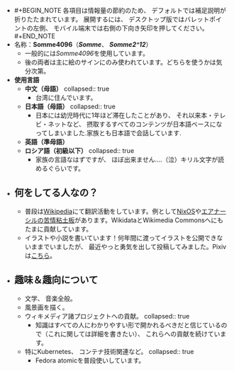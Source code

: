 - #+BEGIN_NOTE
  各項目は情報量の節約のため、 デフォルトでは補足説明が折りたたまれています。
  展開するには、 デスクトップ版ではバレットポイントの左側、 モバイル端末では右側の下向き矢印を押してください。
  #+END_NOTE
- 名称：**Somme4096**（*__Somme__*、 *__Somme2^12__*）
	- 一般的には*Somme4096*を使用しています。
	- 後の両者は主に絵のサインにのみ使われています。どちらを使うかは気分次第。
- **使用言語**
	- **中文（母語）**
	  collapsed:: true
		- 台湾に住んでいます。
	- **日本語（母語）**
	  collapsed:: true
		- 日本には幼児時代に1年ほど滞在したことがあり、 それ以来本・テレビ・ネットなど、 摂取するすべてのコンテンツが日本語ベースになってしまいました.家族とも日本語で会話しています.
	- **英語（準母語）**
	- **ロシア語（初級以下）**
	  collapsed:: true
		- 家族の言語なはずですが、 ほぼ出来ません....（泣）キリル文字が読めるぐらいです。
- ## 何をしてる人なの？
	- 普段は[Wikipedia](https://ja.wikipedia.org/wiki/利用者:Somme4096)にて翻訳活動をしています。例として[NixOS](https://ja.wikipedia.org/wiki/NixOS)や[エアナーシルの苦情粘土板](https://ja.wikipedia.org/wiki/%E3%82%A8%E3%82%A2%E3%83%8A%E3%83%BC%E3%82%B7%E3%83%AB%E3%81%B8%E3%81%AE%E8%8B%A6%E6%83%85%E7%B2%98%E5%9C%9F%E6%9D%BF)があります。WikidataとWikimedia Commonsへにもたまに貢献しています。
	- イラストや小説を書いています！何年間に渡ってイラストを公開できないままでいましたが、 最近やっと勇気を出して投稿してみました。Pixivは[こちら](https://www.pixiv.net/users/113286592)。
- ## 趣味＆趣向について
	- 文学、 音楽全般。
	- 風景画を描く。
	- ウィキメディア諸プロジェクトへの貢献。
	  collapsed:: true
		- 知識はすべての人にわかりやすい形で開かれるべきだと信じているので（これに関しては詳細を書きたい）、 これらへの貢献を続けています。
	- 特にKubernetes、 コンテナ技術関連など。
	  collapsed:: true
		- Fedora atomicを普段使いしています。